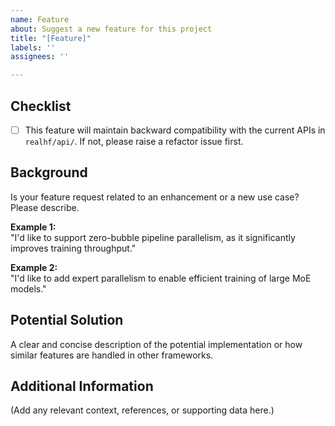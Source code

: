 ```yaml
---
name: Feature
about: Suggest a new feature for this project
title: "[Feature]"
labels: ''
assignees: ''

---
```


## Checklist  

- [ ] This feature will maintain backward compatibility with the current APIs in `realhf/api/`. If not, please raise a refactor issue first.  

## Background  

Is your feature request related to an enhancement or a new use case? Please describe.  

**Example 1:**  
"I'd like to support zero-bubble pipeline parallelism, as it significantly improves training throughput."  

**Example 2:**  
"I'd like to add expert parallelism to enable efficient training of large MoE models."  

## Potential Solution  

A clear and concise description of the potential implementation or how similar features are handled in other frameworks.  

## Additional Information  

(Add any relevant context, references, or supporting data here.)
